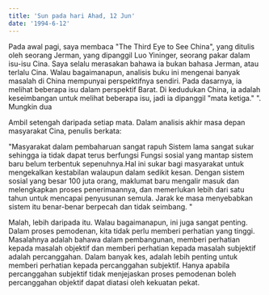 ```yaml
---
title: 'Sun pada hari Ahad, 12 Jun'
date: '1994-6-12'
---
```


Pada awal pagi, saya membaca "The Third Eye to See China", yang ditulis oleh seorang Jerman, yang dipanggil Luo Yininger, seorang pakar dalam isu-isu Cina. Saya selalu merasakan bahawa ia bukan bahasa Jerman, atau terlalu Cina. Walau bagaimanapun, analisis buku ini mengenai banyak masalah di China mempunyai perspektifnya sendiri. Pada dasarnya, ia melihat beberapa isu dalam perspektif Barat. Di kedudukan China, ia adalah keseimbangan untuk melihat beberapa isu, jadi ia dipanggil "mata ketiga." ". Mungkin dua

Ambil setengah daripada setiap mata. Dalam analisis akhir masa depan masyarakat Cina, penulis berkata:

"Masyarakat dalam pembaharuan sangat rapuh Sistem lama sangat sukar sehingga ia tidak dapat terus berfungsi Fungsi sosial yang mantap sistem baru belum terbentuk sepenuhnya.Hal ini sukar bagi masyarakat untuk mengekalkan kestabilan walaupun dalam sedikit kesan. Dengan sistem sosial yang besar 100 juta orang, maklumat baru mengalir masuk dan melengkapkan proses penerimaannya, dan memerlukan lebih dari satu tahun untuk mencapai penyusunan semula. Jarak ke masa menyebabkan sistem itu benar-benar berpecah dan tidak seimbang. "

Malah, lebih daripada itu. Walau bagaimanapun, ini juga sangat penting. Dalam proses pemodenan, kita tidak perlu memberi perhatian yang tinggi. Masalahnya adalah bahawa dalam pembangunan, memberi perhatian kepada masalah objektif dan memberi perhatian kepada masalah subjektif adalah percanggahan. Dalam banyak kes, adalah lebih penting untuk memberi perhatian kepada percanggahan subjektif. Hanya apabila percanggahan subjektif tidak menjejaskan proses pemodenan boleh percanggahan objektif dapat diatasi oleh kekuatan pekat.

